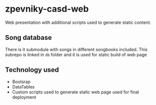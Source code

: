 # zpevniky-casd-web

Web presentation with additional scripts used to generate static content. 

## Song database

There is it submodule with songs in different songbooks included. This subrepo is linked in `db` folder and it is used for static build of web page

## Technology used

- Bootsrap 
- DataTables
- Custom scripts used to generate static web page used for final deployment

